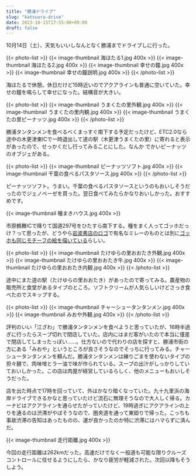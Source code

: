 ```yaml
---
title: "勝浦ドライブ"
slug: "katsuura-drive"
date: 2023-10-15T17:55:00+09:00
draft: false
---
```


10月14日（土）、天気もいいしなんとなく勝浦までドライブしに行った。

<!--more-->

{{< photo-list >}}
    {{< image-thumbnail 海ほたる1.jpg 400x >}}
    {{< image-thumbnail 海ほたる2.jpg 400x >}}
    {{< image-thumbnail 幸せの鐘.jpg 400x >}}
    {{< image-thumbnail 幸せの鐘説明.jpg 400x >}}
{{< /photo-list >}}

海ほたるで休憩。休日だけど15時近いのでアクアラインも普通に空いていた。幸せの鐘を鳴らして幸せになった。結構音が大きい。

{{< photo-list >}}
    {{< image-thumbnail うまくたの里外観.jpg 400x >}}
    {{< image-thumbnail うまくたの里内観.jpg 400x >}}
    {{< image-thumbnail うまくたの里ピーナッツ.jpg 400x >}}
{{< /photo-list >}}

勝浦タンタンメンを食べるべくまっすぐ南下する予定だったけど、ETC2.0なら途中の木更津東ICで一時退出して道の駅（木更津うまくたの里）に寄れると表示があったので、せっかくだし行ってみることにした。なんか
でかいピーナッツのオブジェがある。

{{< photo-list >}}
    {{< image-thumbnail ピーナッツソフト.jpg 400x >}}
    {{< image-thumbnail 千葉の食べるパスタソース.jpg 400x >}}
{{< /photo-list >}}

ピーナッツソフト。うまい。千葉の食べるパスタソースというのもおいしそうだったのでジェノベーゼを買った。翌日食べてみたらかなりおいしかった。おすすめです。

{{< image-thumbnail 種まきハウス.jpg 400x >}}

市原鶴舞ICで降りて国道297号をひたすら南下する。種をまく人ってゴッホだっけ？って思ったが、どうやら[岩波書店のロゴ](https://www.iwanami.co.jp/company/c971.html)で有名なミレーのものとは別に[ゴッホも同じモチーフの絵を描いている](https://artmuseum.jpn.org/mu_tanewomakuhito.html)らしい。

{{< photo-list >}}
    {{< image-thumbnail たけゆらの里おおたき外観.jpg 400x >}}
    {{< image-thumbnail たけゆらの里おおたき牛.jpg 400x >}}
    {{< image-thumbnail たけゆらの里おおたき内観.jpg 400x >}}
{{< /photo-list >}}

途中にまた道の駅（たけゆらの里おおたき）があったので寄ってみる。農産物の販売所と食堂があるタイプのところ。ソフトクリームが人気らしいけどさっき食べたのでスキップする。

{{< photo-list >}}
    {{< image-thumbnail チャーシュータンタンメン.jpg 400x >}}
    {{< image-thumbnail みおや外観.jpg 400x >}}
{{< /photo-list >}}

評判のいい「江ざわ」で勝浦タンタンメンを食べようと思っていたが、16時半過ぎに行ったらスープ切れで閉店していた。店内にはまだ客がいたので本当に僅差で閉店してしまったっぽい……。仕方ないので代わりの店を探すと、勝浦市街の方にある「みおや」というところが良さそうなのでそっちに行ってみる。チャーシュータンタンメンを頼んだ。勝浦タンタンメンは練りごまを使わないタイプの担々麺で、肉味噌とラー油で味が作られている。スープの出汁がしっかりしていておいしかった。この店は肉屋が経営しているらしく、他のメニューもおいしそうだった。

店を出た時点で17時を回っていて、外はかなり暗くなっていた。九十九里浜の海岸ドライブできるかなと思っていたけど流石に無理そうなので大人しく帰る。カーナビはアクアラインを通らせたがっていたけど、19時過ぎにアクアラインの上りを通るのは渋滞がやばそうなので、圏央道を通って東廻りで帰った。こっちも事故渋滞の告知はあったものの、運が良かったのか特に渋滞にはハマらずに済んだ。

{{< image-thumbnail 走行距離.jpg 400x >}}

今回の走行距離は262kmだった。高速だけでなく一般道も可能な限りクルーズコントロールに任せるようにしたら、かなり疲労が軽減された。次回以降もそうしよう。